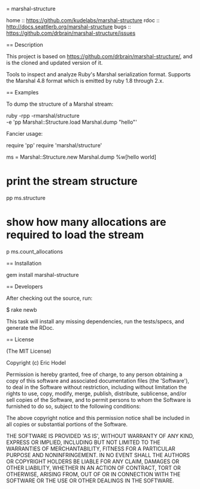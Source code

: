 = marshal-structure

home :: https://github.com/kudelabs/marshal-structure
rdoc :: http://docs.seattlerb.org/marshal-structure
bugs :: https://github.com/drbrain/marshal-structure/issues

== Description

This project is based on https://github.com/drbrain/marshal-structure/, and is
the cloned and updated version of it.

Tools to inspect and analyze Ruby's Marshal serialization format.  Supports
the Marshal 4.8 format which is emitted by ruby 1.8 through 2.x.

== Examples

To dump the structure of a Marshal stream:

  ruby -rpp -rmarshal/structure \
    -e 'pp Marshal::Structure.load Marshal.dump "hello"'

Fancier usage:

  require 'pp'
  require 'marshal/structure'

  ms = Marshal::Structure.new Marshal.dump %w[hello world]

  # print the stream structure
  pp ms.structure

  # show how many allocations are required to load the stream
  p ms.count_allocations

== Installation

  gem install marshal-structure

== Developers

After checking out the source, run:

  $ rake newb

This task will install any missing dependencies, run the tests/specs,
and generate the RDoc.

== License

(The MIT License)

Copyright (c) Eric Hodel

Permission is hereby granted, free of charge, to any person obtaining
a copy of this software and associated documentation files (the
'Software'), to deal in the Software without restriction, including
without limitation the rights to use, copy, modify, merge, publish,
distribute, sublicense, and/or sell copies of the Software, and to
permit persons to whom the Software is furnished to do so, subject to
the following conditions:

The above copyright notice and this permission notice shall be
included in all copies or substantial portions of the Software.

THE SOFTWARE IS PROVIDED 'AS IS', WITHOUT WARRANTY OF ANY KIND,
EXPRESS OR IMPLIED, INCLUDING BUT NOT LIMITED TO THE WARRANTIES OF
MERCHANTABILITY, FITNESS FOR A PARTICULAR PURPOSE AND NONINFRINGEMENT.
IN NO EVENT SHALL THE AUTHORS OR COPYRIGHT HOLDERS BE LIABLE FOR ANY
CLAIM, DAMAGES OR OTHER LIABILITY, WHETHER IN AN ACTION OF CONTRACT,
TORT OR OTHERWISE, ARISING FROM, OUT OF OR IN CONNECTION WITH THE
SOFTWARE OR THE USE OR OTHER DEALINGS IN THE SOFTWARE.
